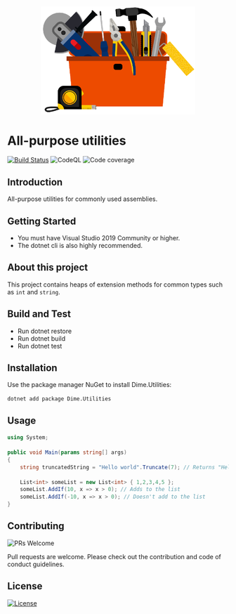 <p align="center"><img src="assets/logo.png?raw=true" width="350" alt="Logo"></p>

# All-purpose utilities

[![Build Status](https://dev.azure.com/dimenicsbe/Utilities/_apis/build/status/dimenics.utilities?branchName=master)](https://dev.azure.com/dimenicsbe/Utilities/_build/latest?definitionId=172&branchName=master) ![CodeQL](https://github.com/dimenics/utilities/workflows/CodeQL/badge.svg) ![Code coverage](https://img.shields.io/azure-devops/coverage/dimenicsbe/Utilities/172/master)

## Introduction

All-purpose utilities for commonly used assemblies.

## Getting Started

- You must have Visual Studio 2019 Community or higher.
- The dotnet cli is also highly recommended.

## About this project

This project contains heaps of extension methods for common types such as `int` and `string`.

## Build and Test

- Run dotnet restore
- Run dotnet build
- Run dotnet test

## Installation

Use the package manager NuGet to install Dime.Utilities:

`dotnet add package Dime.Utilities`

## Usage

``` csharp
using System;

public void Main(params string[] args)
{
    string truncatedString = "Hello world".Truncate(7); // Returns "Hello w";

    List<int> someList = new List<int> { 1,2,3,4,5 };
    someList.AddIf(10, x => x > 0); // Adds to the list
    someList.AddIf(-10, x => x > 0); // Doesn't add to the list
}
```

## Contributing

![PRs Welcome](https://img.shields.io/badge/PRs-welcome-brightgreen.svg?style=flat-square)

Pull requests are welcome. Please check out the contribution and code of conduct guidelines.

## License

[![License](http://img.shields.io/:license-mit-blue.svg?style=flat-square)](http://badges.mit-license.org)
